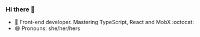 ### Hi there 👋

- 📝 Front-end developer. Mastering TypeScript, React and MobX :octocat:
- 😄 Pronouns: she/her/hers
<!--
**A-F-Kay/A-F-Kay** is a ✨ _special_ ✨ repository because its `README.md` (this file) appears on your GitHub profile.

Here are some ideas to get you started:

- 🔭 I’m currently working on ...
- 🌱 I’m currently learning ...
- 👯 I’m looking to collaborate on ...
- 🤔 I’m looking for help with ...
- 💬 Ask me about ...
- 📫 How to reach me: ...
- 😄 Pronouns: ...
- ⚡ Fun fact: ...
-->
